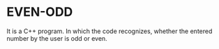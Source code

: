 # EVEN-ODD
It is a C++ program. In which the code recognizes, whether the entered number by the user is odd or even.  
